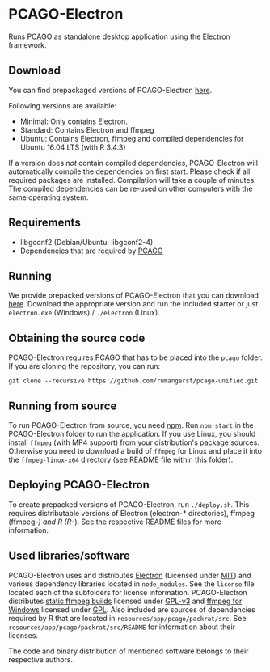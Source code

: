 PCAGO-Electron
================

Runs [PCAGO](https://github.com/rumangerst/pcago-unified) as standalone desktop application
using the [Electron](https://electronjs.org/) framework.

## Download

You can find prepackaged versions of PCAGO-Electron [here](https://github.com/rumangerst/pcago-unified/releases).

Following versions are available:

* Minimal: Only contains Electron.
* Standard: Contains Electron and ffmpeg
* Ubuntu: Contains Electron, ffmpeg and compiled dependencies for Ubuntu 16.04 LTS (with R 3.4.3)

If a version does *not* contain compiled dependencies, PCAGO-Electron will automatically compile 
the dependencies on first start. Please check if all required packages are installed.
Compilation will take a couple of minutes. The compiled dependencies can be re-used on other computers with the 
same operating system.

## Requirements

* libgconf2 (Debian/Ubuntu: libgconf2-4)
* Dependencies that are required by [PCAGO](https://github.com/rumangerst/pcago-unified/blob/master/src/README.md)

## Running

We provide prepacked versions of PCAGO-Electron that you can download [here](https://github.com/rumangerst/pcago-unified/releases).
Download the appropriate version and run the included starter or just `electron.exe` (Windows)
/ `./electron` (Linux).

## Obtaining the source code

PCAGO-Electron requires PCAGO that has to be placed into the `pcago` folder.
If you are cloning the repository, you can run:
```
git clone --recursive https://github.com/rumangerst/pcago-unified.git
```

## Running from source

To run PCAGO-Electron from source, you need [npm](https://www.npmjs.com/).
Run `npm start` in the PCAGO-Electron folder to run the application.
If you use Linux, you should install `ffmpeg` (with MP4 support) from your
distribution's package sources. Otherwise you need to download a build of `ffmpeg` for
Linux and place it into the `ffmpeg-linux-x64` directory (see README file within this folder).

## Deploying PCAGO-Electron

To create prepacked versions of PCAGO-Electron, run `./deploy.sh`. This requires distributable versions of
Electron (electron-* directories), ffmpeg (ffmpeg-*) and R (R-*). See the respective README files for
more information.

## Used libraries/software

PCAGO-Electron uses and distributes [Electron](https://electronjs.org/) (Licensed under [MIT](https://github.com/electron/electron/blob/master/LICENSE))
and various dependency libraries located in `node_modules`. See the `license` file located each of the subfolders
for license information. 
PCAGO-Electron distributes [static ffmpeg builds](https://www.johnvansickle.com/ffmpeg/) licensed under 
[GPL-v3](http://www.gnu.org/licenses/gpl-3.0.en.html) and [ffmpeg for Windows](http://ffmpeg.zeranoe.com/builds/)
licensed under [GPL](http://www.gnu.org/licenses/).
Also included are sources of dependencies required by R that are located in `resources/app/pcago/packrat/src`.
See `resources/app/pcago/packrat/src/README` for information about their licenses.

The code and binary distribution of mentioned software belongs to their respective authors.
